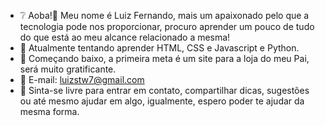 - ❔ Aoba!👋 Meu nome é Luiz Fernando, mais um apaixonado pelo que a tecnologia pode nos proporcionar, procuro aprender um pouco de tudo do que está ao meu alcance relacionado a mesma!
- 📖 Atualmente tentando aprender HTML, CSS e Javascript e Python.
- 🚩 Começando baixo, a primeira meta é um site para a loja do meu Pai, será muito gratificante.
- 📩 E-mail: luizstw7@gmail.com
- 💬 Sinta-se livre para entrar em contato, compartilhar dicas, sugestões ou até mesmo ajudar em algo, igualmente, espero poder te ajudar da mesma forma.
